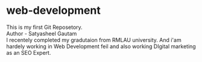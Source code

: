 # web-development
This is my first Git Reposetory.
<br>
Author - Satyasheel Gautam
<br>
I recentely completed my gradutaion from RMLAU university. 
And i'am hardely working in Web Development feil and
also working DIgital marketing as an SEO Expert.